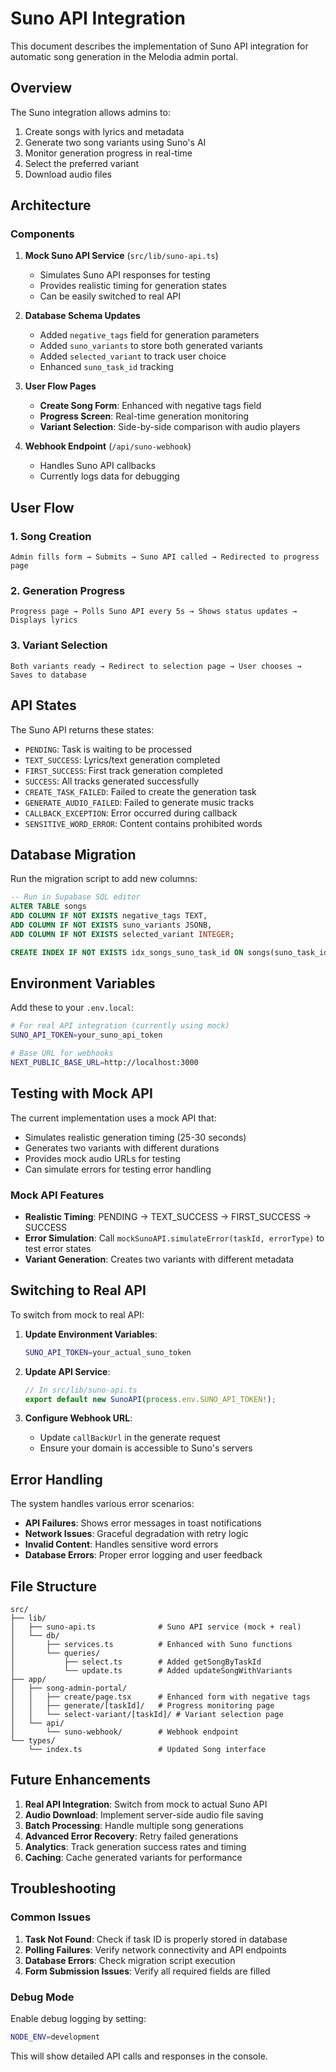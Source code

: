 # Suno API Integration

This document describes the implementation of Suno API integration for automatic song generation in the Melodia admin portal.

## Overview

The Suno integration allows admins to:
1. Create songs with lyrics and metadata
2. Generate two song variants using Suno's AI
3. Monitor generation progress in real-time
4. Select the preferred variant
5. Download audio files

## Architecture

### Components

1. **Mock Suno API Service** (`src/lib/suno-api.ts`)
   - Simulates Suno API responses for testing
   - Provides realistic timing for generation states
   - Can be easily switched to real API

2. **Database Schema Updates**
   - Added `negative_tags` field for generation parameters
   - Added `suno_variants` to store both generated variants
   - Added `selected_variant` to track user choice
   - Enhanced `suno_task_id` tracking

3. **User Flow Pages**
   - **Create Song Form**: Enhanced with negative tags field
   - **Progress Screen**: Real-time generation monitoring
   - **Variant Selection**: Side-by-side comparison with audio players

4. **Webhook Endpoint** (`/api/suno-webhook`)
   - Handles Suno API callbacks
   - Currently logs data for debugging

## User Flow

### 1. Song Creation
```
Admin fills form → Submits → Suno API called → Redirected to progress page
```

### 2. Generation Progress
```
Progress page → Polls Suno API every 5s → Shows status updates → Displays lyrics
```

### 3. Variant Selection
```
Both variants ready → Redirect to selection page → User chooses → Saves to database
```

## API States

The Suno API returns these states:
- `PENDING`: Task is waiting to be processed
- `TEXT_SUCCESS`: Lyrics/text generation completed
- `FIRST_SUCCESS`: First track generation completed
- `SUCCESS`: All tracks generated successfully
- `CREATE_TASK_FAILED`: Failed to create the generation task
- `GENERATE_AUDIO_FAILED`: Failed to generate music tracks
- `CALLBACK_EXCEPTION`: Error occurred during callback
- `SENSITIVE_WORD_ERROR`: Content contains prohibited words

## Database Migration

Run the migration script to add new columns:

```sql
-- Run in Supabase SQL editor
ALTER TABLE songs
ADD COLUMN IF NOT EXISTS negative_tags TEXT,
ADD COLUMN IF NOT EXISTS suno_variants JSONB,
ADD COLUMN IF NOT EXISTS selected_variant INTEGER;

CREATE INDEX IF NOT EXISTS idx_songs_suno_task_id ON songs(suno_task_id);
```

## Environment Variables

Add these to your `.env.local`:

```bash
# For real API integration (currently using mock)
SUNO_API_TOKEN=your_suno_api_token

# Base URL for webhooks
NEXT_PUBLIC_BASE_URL=http://localhost:3000
```

## Testing with Mock API

The current implementation uses a mock API that:
- Simulates realistic generation timing (25-30 seconds)
- Generates two variants with different durations
- Provides mock audio URLs for testing
- Can simulate errors for testing error handling

### Mock API Features
- **Realistic Timing**: PENDING → TEXT_SUCCESS → FIRST_SUCCESS → SUCCESS
- **Error Simulation**: Call `mockSunoAPI.simulateError(taskId, errorType)` to test error states
- **Variant Generation**: Creates two variants with different metadata

## Switching to Real API

To switch from mock to real API:

1. **Update Environment Variables**:
   ```bash
   SUNO_API_TOKEN=your_actual_suno_token
   ```

2. **Update API Service**:
   ```typescript
   // In src/lib/suno-api.ts
   export default new SunoAPI(process.env.SUNO_API_TOKEN!);
   ```

3. **Configure Webhook URL**:
   - Update `callBackUrl` in the generate request
   - Ensure your domain is accessible to Suno's servers

## Error Handling

The system handles various error scenarios:
- **API Failures**: Shows error messages in toast notifications
- **Network Issues**: Graceful degradation with retry logic
- **Invalid Content**: Handles sensitive word errors
- **Database Errors**: Proper error logging and user feedback

## File Structure

```
src/
├── lib/
│   ├── suno-api.ts              # Suno API service (mock + real)
│   └── db/
│       ├── services.ts          # Enhanced with Suno functions
│       └── queries/
│           ├── select.ts        # Added getSongByTaskId
│           └── update.ts        # Added updateSongWithVariants
├── app/
│   ├── song-admin-portal/
│   │   ├── create/page.tsx      # Enhanced form with negative tags
│   │   ├── generate/[taskId]/   # Progress monitoring page
│   │   └── select-variant/[taskId]/ # Variant selection page
│   └── api/
│       └── suno-webhook/        # Webhook endpoint
└── types/
    └── index.ts                 # Updated Song interface
```

## Future Enhancements

1. **Real API Integration**: Switch from mock to actual Suno API
2. **Audio Download**: Implement server-side audio file saving
3. **Batch Processing**: Handle multiple song generations
4. **Advanced Error Recovery**: Retry failed generations
5. **Analytics**: Track generation success rates and timing
6. **Caching**: Cache generated variants for performance

## Troubleshooting

### Common Issues

1. **Task Not Found**: Check if task ID is properly stored in database
2. **Polling Failures**: Verify network connectivity and API endpoints
3. **Database Errors**: Check migration script execution
4. **Form Submission Issues**: Verify all required fields are filled

### Debug Mode

Enable debug logging by setting:
```bash
NODE_ENV=development
```

This will show detailed API calls and responses in the console.